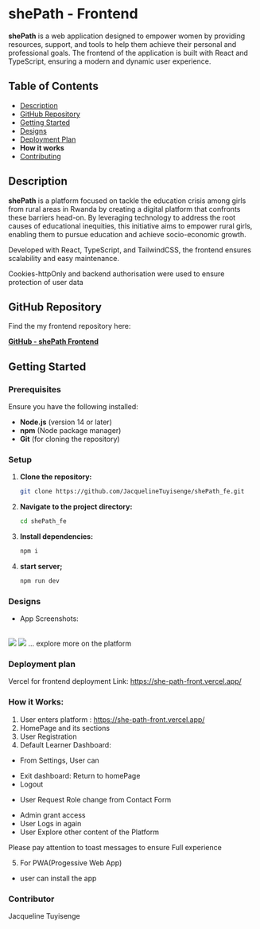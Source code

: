 # shePath - Frontend

**shePath** is a web application designed to empower women by providing resources, support, and tools to help them achieve their personal and professional goals. The frontend of the application is built with React and TypeScript, ensuring a modern and dynamic user experience.

## Table of Contents
- [Description](#description)
- [GitHub Repository](#github-repository)
- [Getting Started](#getting-started)
- [Designs](#designs)
- [Deployment Plan](#deployment-plan)
- **How it works**
- [Contributing](#contributing)


## Description

**shePath** is a platform focused on tackle the education crisis among girls from rural areas in Rwanda by creating a digital platform that confronts these barriers head-on. By leveraging technology to address the root causes of educational inequities, this initiative aims to empower rural girls, enabling them to pursue education and achieve socio-economic growth.


Developed with React, TypeScript, and TailwindCSS, the frontend ensures scalability and easy maintenance.

Cookies-httpOnly and backend authorisation were used to ensure protection of user data

## GitHub Repository

Find the my frontend repository here:

[**GitHub - shePath Frontend**](https://github.com/JacquelineTuyisenge/shePath_fe/tree/develop)

## Getting Started

### Prerequisites

Ensure you have the following installed:
- **Node.js** (version 14 or later)
- **npm** (Node package manager)
- **Git** (for cloning the repository)

### Setup

1. **Clone the repository:**

   ```bash
   git clone https://github.com/JacquelineTuyisenge/shePath_fe.git
   ```
2. **Navigate to the project directory:**

   ```bash
   cd shePath_fe
    ```

3. **Install dependencies:**
    ```bash
    npm i
    ```
4. **start server;**
    ```bash
    npm run dev
    ```

### Designs

- App Screenshots: 
<br/>
<img src="image.png" /> 
<img src="image2.png" />
... explore more on the platform

### Deployment plan
Vercel for frontend deployment
Link: https://she-path-front.vercel.app/

### How it Works:

1. User enters platform : https://she-path-front.vercel.app/
2. HomePage and its sections
3. User Registration
4. Default Learner Dashboard:

 * From Settings, User can
 - Exit dashboard: Return to homePage
 - Logout

 * User Request Role change from Contact Form
 - Admin grant access
 - User Logs in again
 - User Explore other content of the Platform

 Please pay attention to toast messages to ensure Full experience

5. For PWA(Progessive Web App)
 - user can install the app

### Contributor
Jacqueline Tuyisenge